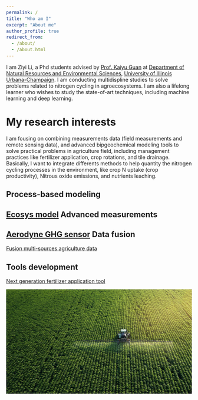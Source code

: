 ```yaml
---
permalink: /
title: "Who am I"
excerpt: "About me"
author_profile: true
redirect_from: 
  - /about/
  - /about.html
---
```


I am Ziyi Li, a Phd students advised by [Prof. Kaiyu Guan](http://faculty.nres.illinois.edu/~kaiyuguan/) at [Department of Natural Resources and Environmental Sciences](https://nres.illinois.edu/), [University of Illinois Urbana-Champaign](https://illinois.edu/). I am conducting multidispline studies to solve problems related to nitrogen cycling in agroecosystems. I am also a lifelong learner who wishes to study the state-of-art techniques, including machine learning and deep learning.






My research interests
======
I am fousing on combining measurements data (field measurements and remote sensing data), and advanced bipgeochemical modeling tools to solve practical problems in agriculture field, including management practices like fertilizer application, crop rotations, and tile drainage. Basically, I want to integrate differents methods to help quantity the nitrogen cycling processes in the environment, like crop N uptake (crop productivity), Nitrous oxide emissions, and nutrients leaching.


Process-based modeling
------
[Ecosys model](https://ecosys.ualberta.ca/)
Advanced measurements
------
[Aerodyne GHG sensor](https://www.aerodyne.com/product/laser-trace-gas-and-isotope-analyzers/)
Data fusion
------
[Fusion multi-sources agriculture data](https://www.hindawi.com/journals/tswj/2013/704504/)

Tools development 
------
[Next generation fertilizer application tool](https://harvest.ncsa.illinois.edu/)


![Editing a markdown file for a talk](/images/farming.png)
